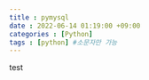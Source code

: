 ```yaml
---
title : pymysql
date : 2022-06-14 01:19:00 +09:00 
categories : [Python]
tags : [python] #소문자만 가능
---
```






test


